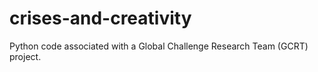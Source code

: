 # crises-and-creativity
Python code associated with a Global Challenge Research Team (GCRT) project.
